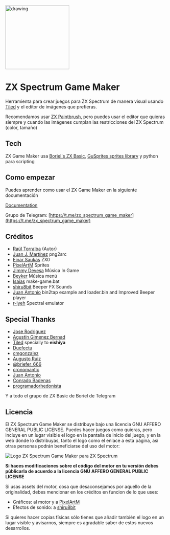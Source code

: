 <img src="https://gm.retrojuegos.org/images/company_logo.png" alt="drawing" width="200" align="center"/>

# ZX Spectrum Game Maker

Herramienta para crear juegos para ZX Spectrum de manera visual usando [Tiled](https://www.mapeditor.org/) y el editor de imágenes que prefieras.

Recomendamos usar [ZX Paintbrush](https://sourcesolutions.itch.io/zx-paintbrush), pero puedes usar el editor que quieras siempre y cuando las imágenes cumplan las restricciones del ZX Spectrum (color, tamaño)

## Tech

ZX Game Maker usa [Boriel's ZX Basic](https://zxbasic.readthedocs.io/en/docs/), [GuSprites sprites library](https://github.com/gusmanb/GuSprites) y python para scripting

## Como empezar

Puedes aprender como usar el ZX Game Maker en la siguiente documentación

[Documentation](https://gm.retrojuegos.org/)

Grupo de Telegram: [https://t.me/zx_spectrum_game_maker](https://t.me/zx_spectrum_game_maker)

## Créditos

* [Raül Torralba](https://github.com/rtorralba) (Autor)
* [Juan J. Martínez](https://github.com/reidrac) png2src
* [Einar Saukas](https://github.com/einar-saukas) ZX0
* [PixelArtM](https://twitter.com/PixelArtM) Sprites
* [Jimmy Devesa](https://twitter.com/Jimmy_Devesa) Música In Game
* [Beyker](https://twitter.com/Jimmy_Devesa) Música menú
* [Isaías](https://isaiasdiaz.itch.io/) make-game.bat
* [shiru8bit](http://shiru.untergrund.net) Beeper FX Sounds
* [Juan Antonio](https://x.com/JuanAntonio1072) bin2tap example and loader.bin and Improved Beeper player
* [r-lyeh](https://github.com/r-lyeh) Spectral emulator

## Special Thanks

* [Jose Rodriguez](https://github.com/boriel)
* [Agustín Gimenez Bernad](https://github.com/gusmanb)
* [Tiled](https://www.mapeditor.org/) specially to **eishiya**
* [Duefectu](https://twitter.com/Duefectu)
* [cmgonzalez](https://github.com/cmgonzalez)
* [Augusto Ruiz](https://github.com/AugustoRuiz)
* [@briefer_666](https://briefer.itch.io/)
* [cronomantic](https://github.com/cronomantic)
* [Juan Antonio](https://x.com/JuanAntonio1072)
* [Conrado Badenas](https://conradobadenas.wordpress.com/)
* [programadorhedonista](https://github.com/programadorhedonista)

Y a todo el grupo de ZX Basic de Boriel de Telegram

## Licencia

El ZX Spectrum Game Maker se distribuye bajo una licencia GNU AFFERO GENERAL PUBLIC LICENSE. Puedes hacer juegos como quieras, pero incluye en un lugar visible el logo en la pantalla de inicio del juego, y en la web donde lo distribuyas, tanto el logo como el enlace a esta página, así otras personas podrán beneficiarse del uso del motor:

<img src="https://gm.retrojuegos.org/images/logo_spectrum.png" alt="Logo ZX Spectrum Game Maker para ZX Spectrum">

**Si haces modificaciones sobre el código del motor en tu versión debes públicarla de acuerdo a la licencia GNU AFFERO GENERAL PUBLIC LICENSE**

Si usas assets del motor, cosa que desaconsejamos por aquello de la originalidad, debes mencionar en los créditos en funcion de lo que uses:

* Gráficos: al motor y a [PixelArtM](https://twitter.com/PixelArtM)
* Efectos de sonido: a [shiru8bit](http://shiru.untergrund.net)

Si quieres hacer copias físicas sólo tienes que añadir también el logo en un lugar visible y avisarnos, siempre es agradable saber de estos nuevos desarrollos.